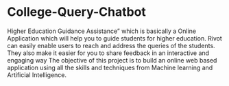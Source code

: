 # College-Query-Chatbot
Higher Education Guidance Assistance” which is basically a Online Application which will help you to guide students for higher education. Rivot can easily enable users to reach and address the queries of the students. They also make it easier for you to share feedback in an interactive and engaging way The objective of this project is to build an online web based application using all the skills and techniques from Machine learning and Artificial Intelligence.
